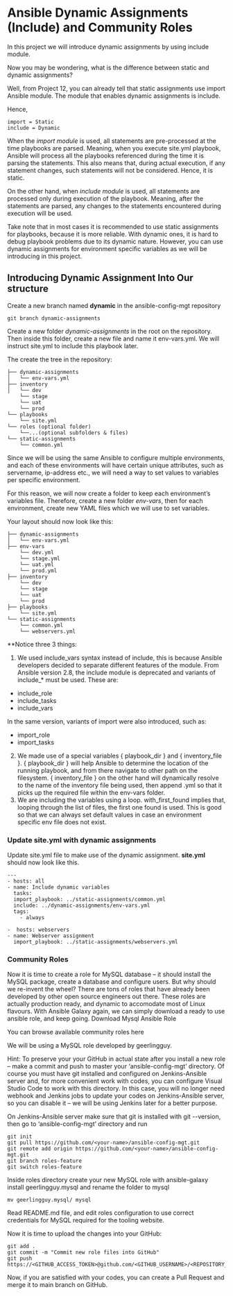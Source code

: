 
# Ansible Dynamic Assignments (Include) and Community Roles #

In this project we will introduce dynamic assignments by using include module.

Now you may be wondering, what is the difference between static and dynamic assignments?

Well, from Project 12, you can already tell that static assignments use import Ansible module. The module that enables dynamic assignments is include.

Hence,
~~~
import = Static
include = Dynamic
~~~

When the *import module* is used, all statements are pre-processed at the time playbooks are parsed. Meaning, when you execute site.yml playbook, Ansible will process all the playbooks referenced during the time it is parsing the statements. This also means that, during actual execution, if any statement changes, such statements will not be considered. Hence, it is static.

On the other hand, when *include module* is used, all statements are processed only during execution of the playbook. Meaning, after the statements are parsed, any changes to the statements encountered during execution will be used.

Take note that in most cases it is recommended to use static assignments for playbooks, because it is more reliable. With dynamic ones, it is hard to debug playbook problems due to its dynamic nature. However, you can use dynamic assignments for environment specific variables as we will be introducing in this project.

## Introducing Dynamic Assignment Into Our structure ##

Create a new branch named **dynamic** in the ansible-config-mgt repository
~~~
git branch dynamic-assignments
~~~
Create a new folder *dynamic-assignments* in the root on the repository.
Then inside this folder, create a new file and name it env-vars.yml. We will instruct site.yml to include this playbook later.

The create the tree in the repository:
~~~
├── dynamic-assignments
│   └── env-vars.yml
├── inventory
│   └── dev
    └── stage
    └── uat
    └── prod
└── playbooks
    └── site.yml
└── roles (optional folder)
    └──...(optional subfolders & files)
└── static-assignments
    └── common.yml
~~~    

Since we will be using the same Ansible to configure multiple environments, and each of these environments will have certain unique attributes, such as servername, ip-address etc., we will need a way to set values to variables per specific environment.

For this reason, we will now create a folder to keep each environment’s variables file. Therefore, create a new folder *env-vars*, then for each environment, create new YAML files which we will use to set variables.

Your layout should now look like this:

~~~
├── dynamic-assignments
│   └── env-vars.yml
├── env-vars
    └── dev.yml
    └── stage.yml
    └── uat.yml
    └── prod.yml
├── inventory
    └── dev
    └── stage
    └── uat
    └── prod
├── playbooks
    └── site.yml
└── static-assignments
    └── common.yml
    └── webservers.yml
~~~    

**Notice three 3 things:

1.    We used include_vars syntax instead of include, this is because Ansible developers decided to separate different features of the module. From Ansible version 2.8, the include module is deprecated and variants of include_* must be used. These are:

   * include_role
   * include_tasks
   * include_vars

In the same version, variants of import were also introduced, such as:

   * import_role
   * import_tasks

2. We made use of a special variables { playbook_dir } and { inventory_file }. { playbook_dir } will help Ansible to determine the location of the running playbook, and from there navigate to other path on the filesystem. { inventory_file } on the other hand will dynamically resolve to the name of the inventory file being used, then append .yml so that it picks up the required file within the env-vars folder.
3. We are including the variables using a loop. with_first_found implies that, looping through the list of files, the first one found is used. This is good so that we can always set default values in case an environment specific env file does not exist.

### Update site.yml with dynamic assignments ###

Update site.yml file to make use of the dynamic assignment. **site.yml** should now look like this.
~~~
---
- hosts: all
- name: Include dynamic variables 
  tasks:
  import_playbook: ../static-assignments/common.yml 
  include: ../dynamic-assignments/env-vars.yml
  tags:
    - always

-  hosts: webservers
- name: Webserver assignment
  import_playbook: ../static-assignments/webservers.yml
~~~

### Community Roles ###

Now it is time to create a role for MySQL database – it should install the MySQL package, create a database and configure users. But why should we re-invent the wheel? There are tons of roles that have already been developed by other open source engineers out there. These roles are actually production ready, and dynamic to accomodate most of Linux flavours. With Ansible Galaxy again, we can simply download a ready to use ansible role, and keep going.
Download Mysql Ansible Role

You can browse available community roles here

We will be using a MySQL role developed by geerlingguy.

Hint: To preserve your your GitHub in actual state after you install a new role – make a commit and push to master your ‘ansible-config-mgt’ directory. Of course you must have git installed and configured on Jenkins-Ansible server and, for more convenient work with codes, you can configure Visual Studio Code to work with this directory. In this case, you will no longer need webhook and Jenkins jobs to update your codes on Jenkins-Ansible server, so you can disable it – we will be using Jenkins later for a better purpose.

On Jenkins-Ansible server make sure that git is installed with git --version, then go to ‘ansible-config-mgt’ directory and run
~~~
git init
git pull https://github.com/<your-name>/ansible-config-mgt.git
git remote add origin https://github.com/<your-name>/ansible-config-mgt.git
git branch roles-feature
git switch roles-feature
~~~

Inside roles directory create your new MySQL role with ansible-galaxy install geerlingguy.mysql and rename the folder to mysql
~~~
mv geerlingguy.mysql/ mysql
~~~
Read README.md file, and edit roles configuration to use correct credentials for MySQL required for the tooling website.

Now it is time to upload the changes into your GitHub:
~~~
git add .
git commit -m "Commit new role files into GitHub"
git push https://<GITHUB_ACCESS_TOKEN>@github.com/<GITHUB_USERNAME>/<REPOSITORY_NAME>.git
~~~
Now, if you are satisfied with your codes, you can create a Pull Request and merge it to main branch on GitHub.

